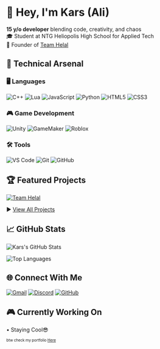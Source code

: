 # 👋 Hey, I'm Kars (Ali)

**15 y/o developer** blending code, creativity, and chaos  
🎓 Student at NTG Heliopolis High School for Applied Tech  
🚀 Founder of [Team Helal](https://thek4rs.github.io/helal/)  

## 🔧 Technical Arsenal

### 🖥️ Languages
![C++](https://img.shields.io/badge/-C++-00599C?logo=c%2B%2B&logoColor=white)
![Lua](https://img.shields.io/badge/-Lua-2C2D72?logo=lua&logoColor=white)
![JavaScript](https://img.shields.io/badge/-JavaScript-F7DF1E?logo=javascript&logoColor=black)
![Python](https://img.shields.io/badge/-Python-3776AB?logo=python&logoColor=white)
![HTML5](https://img.shields.io/badge/-HTML5-E34F26?logo=html5&logoColor=white)
![CSS3](https://img.shields.io/badge/-CSS3-1572B6?logo=css3&logoColor=white)

### 🎮 Game Development
![Unity](https://img.shields.io/badge/-Unity-000000?logo=unity&logoColor=white)
![GameMaker](https://img.shields.io/badge/-GameMaker-000000?logo=gamemaker&logoColor=white)
![Roblox](https://img.shields.io/badge/-Roblox-000000?logo=roblox&logoColor=white)

### 🛠️ Tools
![VS Code](https://img.shields.io/badge/-VS_Code-007ACC?logo=visual-studio-code&logoColor=white)
![Git](https://img.shields.io/badge/-Git-F05032?logo=git&logoColor=white)
![GitHub](https://img.shields.io/badge/-GitHub-181717?logo=github&logoColor=white)

## 🏆 Featured Projects

[![Team Helal](https://github-readme-stats.vercel.app/api/pin/?username=thek4rs&repo=helal&theme=dark)](https://github.com/thek4rs/helal)

▶️ [View All Projects](https://github.com/thek4rs?tab=repositories)

## 📈 GitHub Stats

![Kars's GitHub Stats](https://github-readme-stats.vercel.app/api?username=thek4rs&show_icons=true&theme=dark&count_private=true)

![Top Languages](https://github-readme-stats.vercel.app/api/top-langs/?username=thek4rs&layout=compact&theme=dark)

## 🌐 Connect With Me

[![Gmail](https://img.shields.io/badge/-Gmail-D14836?logo=gmail&logoColor=white)](mailto:alie48041@gmail.com)
[![Discord](https://img.shields.io/badge/-Discord-5865F2?logo=discord&logoColor=white)](https://discord.com/users/yourdiscordid)
[![GitHub](https://img.shields.io/badge/-GitHub-181717?logo=github&logoColor=white)](https://github.com/thek4rs)

## 🎮 Currently Working On

• Staying Cool😎

<sub><sup>btw check my portfolio [Here](https://thek4rs.github.io/TheK4rs/)</sup></sub>
